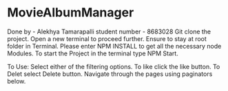 # MovieAlbumManager
Done by - Alekhya Tamarapalli
student number - 8683028
Git clone the project.
Open a new terminal to proceed further.
Ensure to stay at root folder in Terminal.
Please enter NPM INSTALL to get all the necessary node Modules.
To start the Project in the terminal type NPM Start.


To Use:
Select either of the filtering options.
To like click the like button.
To Delet select Delete button.
Navigate through the pages using paginators below.
